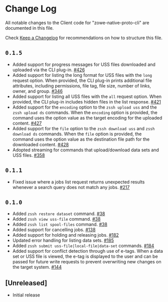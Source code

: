 # Change Log

All notable changes to the Client code for "zowe-native-proto-cli" are documented in this file.

Check [Keep a Changelog](http://keepachangelog.com/) for recommendations on how to structure this file.

## `0.1.5`

- Added support for progress messages for USS files downloaded and uploaded via the CLI plug-in. [#426](https://github.com/zowe/zowe-native-proto/pull/426)
- Added support for listing the long format for USS files with the `long` request option. When provided, the CLI plug-in prints additional file attributes, including permissions, file tag, file size, number of links, owner, and group. [#346](https://github.com/zowe/zowe-native-proto/issues/346)
- Added support for listing all USS files with the `all` request option. When provided, the CLI plug-in includes hidden files in the list response. [#421](https://github.com/zowe/zowe-native-proto/pull/421)
- Added support for the `encoding` option to the `zssh upload uss` and the `zssh upload ds` commands. When the `encoding` option is provided, the command uses the option value as the target encoding for the uploaded content. [#427](https://github.com/zowe/zowe-native-proto/issues/427)
- Added support for the `file` option to the `zssh download uss` and `zssh download ds` commands. When the `file` option is provided, the command uses the option value as the destination file path for the downloaded content. [#428](https://github.com/zowe/zowe-native-proto/issues/428)
- Adopted streaming for commands that upload/download data sets and USS files. [#358](https://github.com/zowe/zowe-native-proto/pull/358)

## `0.1.1`

- Fixed issue where a jobs list request returns unexpected results whenever a search query does not match any jobs. [#217](https://github.com/zowe/zowe-native-proto/pull/217)

## `0.1.0`

- Added `zssh restore dataset` command. [#38](https://github.com/zowe/zowe-native-proto/pull/38)
- Added `zssh view uss-file` command. [#38](https://github.com/zowe/zowe-native-proto/pull/38)
- Added `zssh list spool-files` command. [#38](https://github.com/zowe/zowe-native-proto/pull/38)
- Added support for cancelling jobs. [#138](https://github.com/zowe/zowe-native-proto/pull/138)
- Added support for holding and releasing jobs. [#182](https://github.com/zowe/zowe-native-proto/pull/182)
- Updated error handling for listing data sets. [#185](https://github.com/zowe/zowe-native-proto/pull/185)
- Added `zssh submit uss-file|local-file|data-set` commands. [#184](https://github.com/zowe/zowe-native-proto/pull/184)
- Added support for conflict detection through use of e-tags. When a data set or USS file is viewed, the e-tag is displayed to the user and can be passed for future write requests to prevent overwriting new changes on the target system. [#144](https://github.com/zowe/zowe-native-proto/issues/144)

## [Unreleased]

- Initial release
